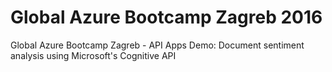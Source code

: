 # Global Azure Bootcamp Zagreb 2016
Global Azure Bootcamp Zagreb - API Apps Demo: Document sentiment analysis using Microsoft's Cognitive API

